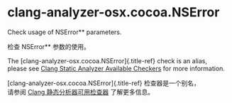 # clang-analyzer-osx.cocoa.NSError

Check usage of NSError\*\* parameters.

检查 NSError\*\* 参数的使用。

The [clang-analyzer-osx.cocoa.NSError]{.title-ref} check is an alias,  
please see [Clang Static Analyzer Available Checkers](https://clang.llvm.org/docs/analyzer/checkers.html#osx-cocoa-nserror) for more information.

[clang-analyzer-osx.cocoa.NSError]{.title-ref} 检查器是一个别名，  
请参阅 [Clang 静态分析器可用检查器](https://clang.llvm.org/docs/analyzer/checkers.html#osx-cocoa-nserror) 了解更多信息。
